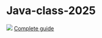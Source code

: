 # Java-class-2025
![](https://github.com/bos-com/Java-class-2025/blob/main/assets/java.png)
 [Complete guide ](https://github.com/bos-com/Java-class-2025/wiki/Complete-Installation--and-contribution-guide)  
